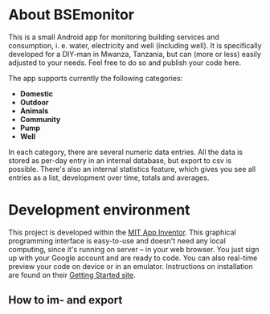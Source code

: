 # About BSEmonitor
This is a small Android app for monitoring building services and consumption, i. e. water, electricity and well (including well).
It is specifically developed for a DIY-man in Mwanza, Tanzania, but can (more or less) easily adjusted to your needs. Feel free to do so and publish your code here.

The app supports currently the following categories:
* **Domestic**
* **Outdoor**
* **Animals**
* **Community**
* **Pump**
* **Well**

In each category, there are several numeric data entries.
All the data is stored as per-day entry in an internal database, but export to csv is possible.
There's also an internal statistics feature, which gives you see all entries as a list, development over time, totals and averages.

# Development environment
This project is developed within the [MIT App Inventor](https://appinventor.mit.edu).
This graphical programming interface is easy-to-use and doesn't need any local computing, since it's running on server – in your web browser.
You just sign up with your Google account and are ready to code.
You can also real-time preview your code on device or in an emulator. Instructions on installation are found on their [Getting Started site](https://appinventor.mit.edu/explore/get-started).

## How to im- and export
